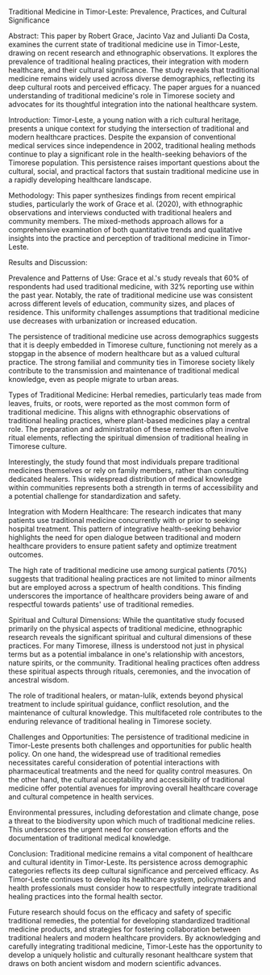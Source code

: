 Traditional Medicine in Timor-Leste: Prevalence, Practices, and Cultural Significance

Abstract:
This paper by Robert Grace, Jacinto Vaz and Julianti Da Costa, examines the current state of traditional medicine use in Timor-Leste, drawing on recent research and ethnographic observations. It explores the prevalence of traditional healing practices, their integration with modern healthcare, and their cultural significance. The study reveals that traditional medicine remains widely used across diverse demographics, reflecting its deep cultural roots and perceived efficacy. The paper argues for a nuanced understanding of traditional medicine's role in Timorese society and advocates for its thoughtful integration into the national healthcare system.

Introduction:
Timor-Leste, a young nation with a rich cultural heritage, presents a unique context for studying the intersection of traditional and modern healthcare practices. Despite the expansion of conventional medical services since independence in 2002, traditional healing methods continue to play a significant role in the health-seeking behaviors of the Timorese population. This persistence raises important questions about the cultural, social, and practical factors that sustain traditional medicine use in a rapidly developing healthcare landscape.

Methodology:
This paper synthesizes findings from recent empirical studies, particularly the work of Grace et al. (2020), with ethnographic observations and interviews conducted with traditional healers and community members. The mixed-methods approach allows for a comprehensive examination of both quantitative trends and qualitative insights into the practice and perception of traditional medicine in Timor-Leste.

Results and Discussion:

Prevalence and Patterns of Use:
Grace et al.'s study reveals that 60% of respondents had used traditional medicine, with 32% reporting use within the past year. Notably, the rate of traditional medicine use was consistent across different levels of education, community sizes, and places of residence. This uniformity challenges assumptions that traditional medicine use decreases with urbanization or increased education.

The persistence of traditional medicine use across demographics suggests that it is deeply embedded in Timorese culture, functioning not merely as a stopgap in the absence of modern healthcare but as a valued cultural practice. The strong familial and community ties in Timorese society likely contribute to the transmission and maintenance of traditional medical knowledge, even as people migrate to urban areas.

Types of Traditional Medicine:
Herbal remedies, particularly teas made from leaves, fruits, or roots, were reported as the most common form of traditional medicine. This aligns with ethnographic observations of traditional healing practices, where plant-based medicines play a central role. The preparation and administration of these remedies often involve ritual elements, reflecting the spiritual dimension of traditional healing in Timorese culture.

Interestingly, the study found that most individuals prepare traditional medicines themselves or rely on family members, rather than consulting dedicated healers. This widespread distribution of medical knowledge within communities represents both a strength in terms of accessibility and a potential challenge for standardization and safety.

Integration with Modern Healthcare:
The research indicates that many patients use traditional medicine concurrently with or prior to seeking hospital treatment. This pattern of integrative health-seeking behavior highlights the need for open dialogue between traditional and modern healthcare providers to ensure patient safety and optimize treatment outcomes.

The high rate of traditional medicine use among surgical patients (70%) suggests that traditional healing practices are not limited to minor ailments but are employed across a spectrum of health conditions. This finding underscores the importance of healthcare providers being aware of and respectful towards patients' use of traditional remedies.

Spiritual and Cultural Dimensions:
While the quantitative study focused primarily on the physical aspects of traditional medicine, ethnographic research reveals the significant spiritual and cultural dimensions of these practices. For many Timorese, illness is understood not just in physical terms but as a potential imbalance in one's relationship with ancestors, nature spirits, or the community. Traditional healing practices often address these spiritual aspects through rituals, ceremonies, and the invocation of ancestral wisdom.

The role of traditional healers, or matan-lulik, extends beyond physical treatment to include spiritual guidance, conflict resolution, and the maintenance of cultural knowledge. This multifaceted role contributes to the enduring relevance of traditional healing in Timorese society.

Challenges and Opportunities:
The persistence of traditional medicine in Timor-Leste presents both challenges and opportunities for public health policy. On one hand, the widespread use of traditional remedies necessitates careful consideration of potential interactions with pharmaceutical treatments and the need for quality control measures. On the other hand, the cultural acceptability and accessibility of traditional medicine offer potential avenues for improving overall healthcare coverage and cultural competence in health services.

Environmental pressures, including deforestation and climate change, pose a threat to the biodiversity upon which much of traditional medicine relies. This underscores the urgent need for conservation efforts and the documentation of traditional medical knowledge.

Conclusion:
Traditional medicine remains a vital component of healthcare and cultural identity in Timor-Leste. Its persistence across demographic categories reflects its deep cultural significance and perceived efficacy. As Timor-Leste continues to develop its healthcare system, policymakers and health professionals must consider how to respectfully integrate traditional healing practices into the formal health sector.

Future research should focus on the efficacy and safety of specific traditional remedies, the potential for developing standardized traditional medicine products, and strategies for fostering collaboration between traditional healers and modern healthcare providers. By acknowledging and carefully integrating traditional medicine, Timor-Leste has the opportunity to develop a uniquely holistic and culturally resonant healthcare system that draws on both ancient wisdom and modern scientific advances.